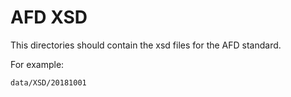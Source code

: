 # AFD XSD
This directories should contain the xsd files for the AFD standard.

For example:

    data/XSD/20181001
